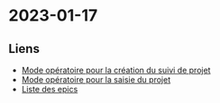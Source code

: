 # 2023-01-17

## Liens
- [Mode opératoire pour la création du suivi de projet](assets/jira_init.pdf)
- [Mode opératoire pour la saisie du projet](fiche-projet/assets/jira_init.pdf)
- [Liste des epics](/fiche-projet/assets/jira_init.pdf)
